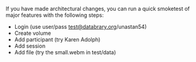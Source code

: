 If you have made architectural changes, you can run a quick smoketest of major
features with the following steps:

* Login (use user/pass test@databrary.org/unastan54)
* Create volume
* Add participant (try Karen Adolph)
* Add session
* Add file (try the small.webm in test/data)
